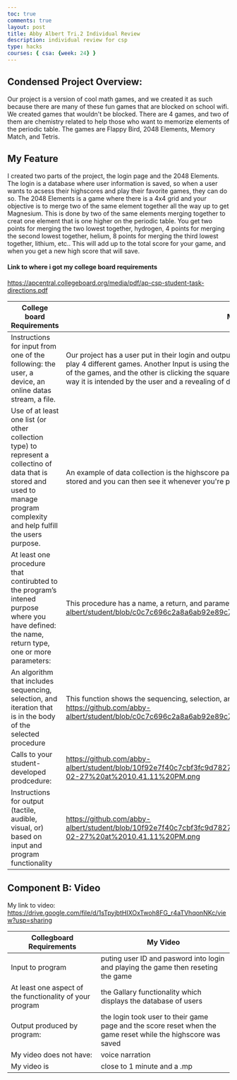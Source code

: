 ```yaml
---
toc: true
comments: true
layout: post
title: Abby Albert Tri.2 Individual Review
description: individual review for csp
type: hacks
courses: { csa: {week: 24} }
---
```


## Condensed Project Overview:
Our project is a version of cool math games, and we created it as such because there are many of these fun games that are blocked on school wifi. We created games that wouldn't be blocked. There are 4 games, and two of them are chemistry related to help those who want to memorize elements of the periodic table. The games are Flappy Bird, 2048 Elements, Memory Match, and Tetris. 

## My Feature
I created two parts of the project, the login page and the 2048 Elements. The login is a database where user information is saved, so when a user wants to acsess their highscores and play their favorite games, they can do so. The 2048 Elements is a game where there is a 4x4 grid and your objective is to merge two of the same element together all the way up to get Magnesium. This is done by two of the same elements merging together to creat one element that is one higher on the periodic table. You get two points for merging the two lowest together, hydrogen, 4 points for merging the second lowest together, helium, 8 points for merging the third lowest together, lithium, etc.. This will add up to the total score for your game, and when you get a new high score that will save. 

#### Link to where i got my college board requirements
https://apcentral.collegeboard.org/media/pdf/ap-csp-student-task-directions.pdf

| College board Requirements | Me |
| -------------------------- | -- |
| Instructions for input from one of the following: the user, a device, an online datas stream, a file. | Our project has a user put in their login and output is taking the user to a page where they could play 4 different games. Another Input is using the left, right, up, and down arrows when playing 3/4 of the games, and the other is clicking the squares. The output would be the object moves in the way it is intended by the user and a revealing of different face cards, respectively. |
| Use of at least one list (or other collection type) to represent a collectino of data that is stored and used to manage program complexity and help fulfill the users purpose. | An example of data collection is the highscore page, and in playing the game, your highest score is stored and you can then see it whenever you're playing. |
| At least one procedure that contirubted to the program’s intened purpose where you have defined: the name, return type, one or more parameters: | This procedure has a name, a return, and parameters: https://github.com/abby-albert/student/blob/c0c7c696c2a8a6ab92e89c786f1ecdf03466a1fb/img1individualreview.png |
| An algorithm that includes sequencing, selection, and iteration that is in the body of the selected procedure | This function shows the sequencing, selection, and iteration through a list of different user ids: https://github.com/abby-albert/student/blob/c0c7c696c2a8a6ab92e89c786f1ecdf03466a1fb/img1individualreview.png |
| Calls to your student-developed prodcedure: | https://github.com/abby-albert/student/blob/10f92e7f40c7cbf3fc9d78276d801a398520cba7/Screen%20Shot%202024-02-27%20at%2010.41.11%20PM.png |
| Instructions for output (tactile, audible, visual, or) based on input and program functionality | https://github.com/abby-albert/student/blob/10f92e7f40c7cbf3fc9d78276d801a398520cba7/Screen%20Shot%202024-02-27%20at%2010.41.11%20PM.png |	

## Component B: Video

My link to video:
https://drive.google.com/file/d/1sTpyjbtHIXOxTwoh8FG_r4aTVhqonNKc/view?usp=sharing

| Collegboard Requirements | My Video |
| ------------------------ | -------- |
| Input to program | puting user ID and pasword into login and playing the game then reseting the game |
| At least one aspect of the functionality of your program |  the Gallary functionality which displays the database of users |
| Output produced by program: | the login took user to their game page and the score reset when the game reset while the highscore was saved |
| My video does not have: | voice narration |	
| My video is | close to 1 minute and a .mp |